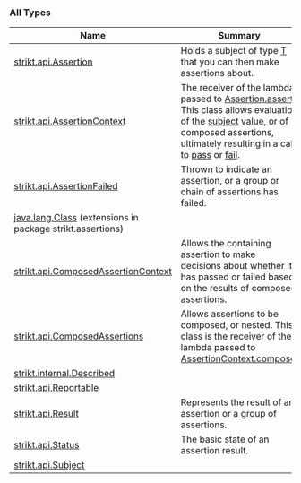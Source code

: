 

### All Types

| Name | Summary |
|---|---|
| [strikt.api.Assertion](../strikt.api/-assertion/index.md) | Holds a subject of type [T](../strikt.api/-assertion/index.md#T) that you can then make assertions about. |
| [strikt.api.AssertionContext](../strikt.api/-assertion-context/index.md) | The receiver of the lambda passed to [Assertion.assert](../strikt.api/-assertion/assert.md). This class allows evaluation of the [subject](../strikt.api/-assertion-context/subject.md) value, or of composed assertions, ultimately resulting in a call to [pass](../strikt.api/-assertion-context/pass.md) or [fail](../strikt.api/-assertion-context/fail.md). |
| [strikt.api.AssertionFailed](../strikt.api/-assertion-failed/index.md) | Thrown to indicate an assertion, or a group or chain of assertions has failed. |
| [java.lang.Class](../strikt.assertions/java.lang.-class/index.md) (extensions in package strikt.assertions) |  |
| [strikt.api.ComposedAssertionContext](../strikt.api/-composed-assertion-context/index.md) | Allows the containing assertion to make decisions about whether it has passed or failed based on the results of composed assertions. |
| [strikt.api.ComposedAssertions](../strikt.api/-composed-assertions/index.md) | Allows assertions to be composed, or nested. This class is the receiver of the lambda passed to [AssertionContext.compose](../strikt.api/-assertion-context/compose.md). |
| [strikt.internal.Described](../strikt.internal/-described/index.md) |  |
| [strikt.api.Reportable](../strikt.api/-reportable/index.md) |  |
| [strikt.api.Result](../strikt.api/-result/index.md) | Represents the result of an assertion or a group of assertions. |
| [strikt.api.Status](../strikt.api/-status/index.md) | The basic state of an assertion result. |
| [strikt.api.Subject](../strikt.api/-subject/index.md) |  |
